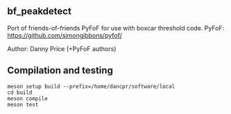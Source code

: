 ## bf_peakdetect

Port of friends-of-friends PyFoF for use with boxcar threshold code.
PyFoF: https://github.com/simongibbons/pyfof/

Author: Danny Price (+PyFoF authors)

## Compilation and testing

```
meson setup build --prefix=/home/dancpr/software/local
cd build
meson compile
meson test
```

